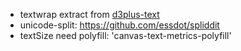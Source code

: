 * textwrap extract from [d3plus-text](https://github.com/d3plus/d3plus-text)
* unicode-split: https://github.com/essdot/spliddit
* textSize need polyfill: 'canvas-text-metrics-polyfill'
